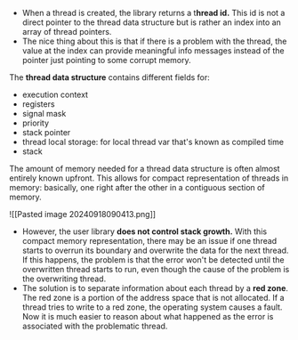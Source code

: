 
- When a thread is created, the library returns a t**hread id.** This id is not a direct pointer to the thread data structure but is rather an index into an array of thread pointers.
- The nice thing about this is that if there is a problem with the thread, the value at the index can provide meaningful info messages instead of the pointer just pointing to some corrupt memory.


The **thread data structure** contains different fields for:

- execution context
- registers
- signal mask
- priority
- stack pointer
- thread local storage: for local thread var that's known as compiled time 
- stack


The amount of memory needed for a thread data structure is often almost entirely known upfront. This allows for compact representation of threads in memory: basically, one right after the other in a contiguous section of memory.


![[Pasted image 20240918090413.png]]
- However, the user library **does not control stack growth.** With this compact memory representation, there may be an issue if one thread starts to overrun its boundary and overwrite the data for the next thread. If this happens, the problem is that the error won't be detected until the overwritten thread starts to run, even though the cause of the problem is the overwriting thread.
- The solution is to separate information about each thread by a **red zone**. The red zone is a portion of the address space that is not allocated. If a thread tries to write to a red zone, the operating system causes a fault. Now it is much easier to reason about what happened as the error is associated with the problematic thread.